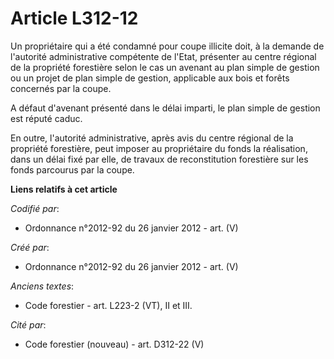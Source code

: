 # Article L312-12

Un propriétaire qui a été condamné pour coupe illicite doit, à la demande de l'autorité administrative compétente de l'Etat,
présenter au centre régional de la propriété forestière selon le cas un avenant au plan simple de gestion ou un projet de
plan simple de gestion, applicable aux bois et forêts concernés par la coupe.

A défaut d'avenant présenté dans le délai imparti, le plan simple de gestion est réputé caduc.

En outre, l'autorité administrative, après avis du centre régional de la propriété forestière, peut imposer au propriétaire
du fonds la réalisation, dans un délai fixé par elle, de travaux de reconstitution forestière sur les fonds parcourus par la
coupe.

**Liens relatifs à cet article**

_Codifié par_:

  - Ordonnance n°2012-92 du 26 janvier 2012 - art. (V)

_Créé par_:

  - Ordonnance n°2012-92 du 26 janvier 2012 - art. (V)

_Anciens textes_:

  - Code forestier - art. L223-2 (VT), II et III.

_Cité par_:

  - Code forestier (nouveau) - art. D312-22 (V)
